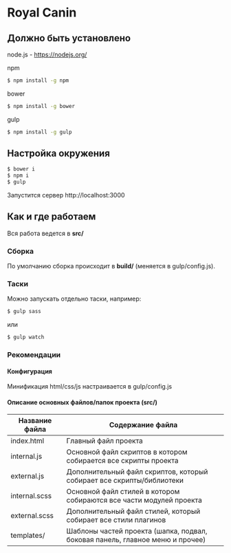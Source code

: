 # Royal Canin

## Должно быть установлено

node.js - https://nodejs.org/

npm

```bash
$ npm install -g npm
```

bower

```bash
$ npm install -g bower
```

gulp

```bash
$ npm install -g gulp
```

## Настройка окружения

```bash
$ bower i
$ npm i
$ gulp
```
Запустится сервер http://localhost:3000

## Как и где работаем

Вся работа ведется в **src/**

### Сборка

По умолчанию сборка происходит в **build/** (меняется в gulp/config.js).

### Таски

Можно запускать отдельно таски, например:

```bash
$ gulp sass
```

или

```bash
$ gulp watch
```

### Рекомендации

#### Конфигурация
Минификация html/css/js настраивается в gulp/config.js

#### Описание основных файлов/папок проекта (src/)
Название файла  | Содержание файла
----------------|----------------------
index.html      | Главный файл проекта
internal.js     | Основной файл скриптов в котором собирается все скрипты проекта 
external.js     | Дополнительный файл скриптов, который собирает все скрипты/библиотеки
internal.scss   | Основной файл стилей в котором собираются все части модулей проекта
external.scss   | Дополнительный файл стилей, который собирает все стили плагинов
templates/      | Шаблоны частей проекта (шапка, подвал, боковая панель, главное меню и прочее)
